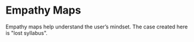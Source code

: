 # Empathy Maps

Empathy maps help understand the user’s mindset. The case created here is "lost syllabus".